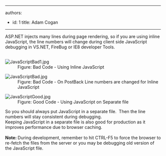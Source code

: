 

---
authors:
  - id: 1
    title: Adam Cogan
---




<span class='intro'> ASP.NET injects many lines during page rendering, so if you are using inline JavaScript, the line numbers will change during client side JavaScript debugging in VS.NET, FireBug or IE8 developer Tools.<br>​​​<br> </span>

<dl class="badImage"><dt><img src="/PublishingImages/JavaScriptBad1.jpg" alt="JavaScriptBad1.jpg" /></dt><dd>Figure&#58; Bad Code - Using Inline JavaScript</dd></dl><dl class="badImage"><dt><img src="/PublishingImages/JavaScriptBad.jpg" alt="JavaScriptBad.jpg" /></dt><dd>Figure&#58; Bad Code - On PostBack Line numbers are changed for Inline JavaScript</dd></dl><dl class="goodImage"><dt><img src="/PublishingImages/JavaScriptGood.jpg" alt="JavaScriptGood.jpg" /></dt><dd>Figure&#58; Good Code - Using JavaScript on Separate file ​<br></dd></dl><p>So you should always put JavaScript in a separate file.&#160; Then the line numbers will stay consistent during debugging.&#160;<br>Keeping JavaScript in a&#160;separate file is also good for production as it improves performance due to browser caching.&#160;<br><br><b>Note&#58; </b>During development, remember to hit CTRL-F5 to force the browser to re-fetch the files from the server or you may be debugging old version of the JavaScript file.</p>


